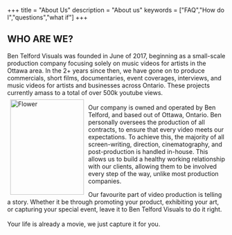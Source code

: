 +++
title = "About Us"
description = "About us"
keywords = ["FAQ","How do I","questions","what if"]
+++



## WHO ARE WE?

Ben Telford Visuals was founded in June of 2017, beginning as a small-scale production company focusing solely on music videos for artists in the Ottawa area. In the 2+ years since then, we have gone on to produce commercials, short films, documentaries, event coverages, interviews, and music videos for artists and businesses across Ontario. These projects currently amass to a total of over 500k youtube views.
<br>
<img align="left"  img src="https://prep.benjamintelford.com/img/bt-headshot-scaled.jpg" style="width:170px; height:220px; padding:7px"  title="White flower" alt="Flower">
<br>
Our company is owned and operated by Ben Telford, and based out of Ottawa, Ontario. Ben personally oversees the production of all contracts, to ensure that every video meets our expectations. To achieve this, the majority of all screen-writing, direction, cinematography, and post-production is handled in-house. This allows us to build a healthy working relationship with our clients, allowing them to be involved every step of the way, unlike most production companies.

Our favourite part of video production is telling a story. Whether it be through promoting your product, exhibiting your art, or capturing your special event, leave it to Ben Telford Visuals to do it right. 
<br>
<br>
Your life is already a movie, we just capture it for you.
<br>
<br>
<br>
<br>
<br>
<br>
<br>
<br>
<br>
<br>
<br>
<br>
<br>
<br>
